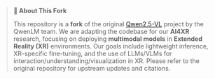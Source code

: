> **🧠 About This Fork**
>
> This repository is a **fork** of the original [Qwen2.5-VL](https://github.com/QwenLM/Qwen2.5-VL) project by the QwenLM team.
> We are adapting the codebase for our **AI4XR** research, focusing on deploying **multimodal models** in **Extended Reality (XR)** environments.
> Our goals include lightweight inference, XR-specific fine-tuning, and the use of LLMs/VLMs for interaction/understanding/visualization in XR.
> Please refer to the original repository for upstream updates and citations.
